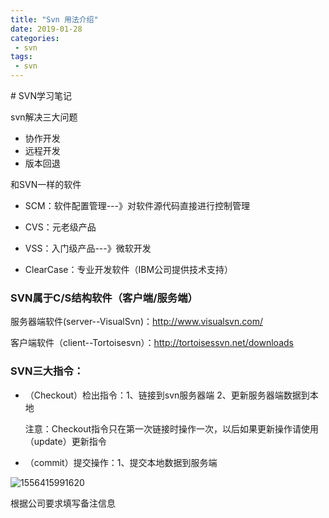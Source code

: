 ```yaml
---
title: "Svn 用法介绍"
date: 2019-01-28
categories:
 - svn
tags:
 - svn
---
```

<Boxx/>
# SVN学习笔记

svn解决三大问题

- 协作开发
- 远程开发
- 版本回退

和SVN一样的软件

- SCM：软件配置管理---》对软件源代码直接进行控制管理

- CVS：元老级产品

- VSS：入门级产品---》微软开发

- ClearCase：专业开发软件（IBM公司提供技术支持）



### SVN属于C/S结构软件（客户端/服务端）

服务器端软件(server--VisualSvn)：http://www.visualsvn.com/

客户端软件（client--Tortoisesvn）：http://tortoisessvn.net/downloads

### 

### SVN三大指令：

- （Checkout）检出指令：1、链接到svn服务器端    2、更新服务器端数据到本地

  注意：Checkout指令只在第一次链接时操作一次，以后如果更新操作请使用（update）更新指令

- （commit）提交操作：1、提交本地数据到服务端 

![1556415991620](C:\Users\Administrator\AppData\Roaming\Typora\typora-user-images\1556415991620.png)

根据公司要求填写备注信息

